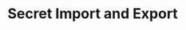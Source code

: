 [title]: # (Secret Import and Export)
[tags]: # (Import,Export)
[priority]: # (1900)

# Secret Import and Export
